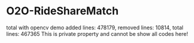 # O2O-RideShareMatch
total with opencv demo
added lines: 478179, removed lines: 10814, total lines: 467365
This is private property and cannot be show all codes here!
